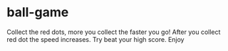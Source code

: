 # ball-game
Collect the red dots, more you collect the faster you go! 
After you collect red dot the speed increases. Try beat your high score. Enjoy
